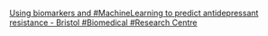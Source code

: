 [Using biomarkers and #MachineLearning to predict antidepressant resistance - Bristol #Biomedical #Research Centre](https://qi.tc/qi/113213)